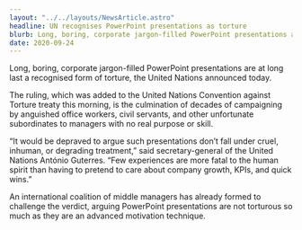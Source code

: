```yaml
---
layout: "../../layouts/NewsArticle.astro"
headline: UN recognises PowerPoint presentations as torture
blurb: Long, boring, corporate jargon-filled PowerPoint presentations are at long last a recognised form of torture, the United Nations announced today.
date: 2020-09-24
---
```


Long, boring, corporate jargon-filled PowerPoint presentations are at long last a recognised form of torture, the United Nations announced today.

The ruling, which was added to the United Nations Convention against Torture treaty this morning, is the culmination of decades of campaigning by anguished office workers, civil servants, and other unfortunate subordinates to managers with no real purpose or skill.

“It would be depraved to argue such presentations don’t fall under cruel, inhuman, or degrading treatment,” said secretary-general of the United Nations António Guterres. “Few experiences are more fatal to the human spirit than having to pretend to care about company growth, KPIs, and quick wins.”

An international coalition of middle managers has already formed to challenge the verdict, arguing PowerPoint presentations are not torturous so much as they are an advanced motivation technique.

